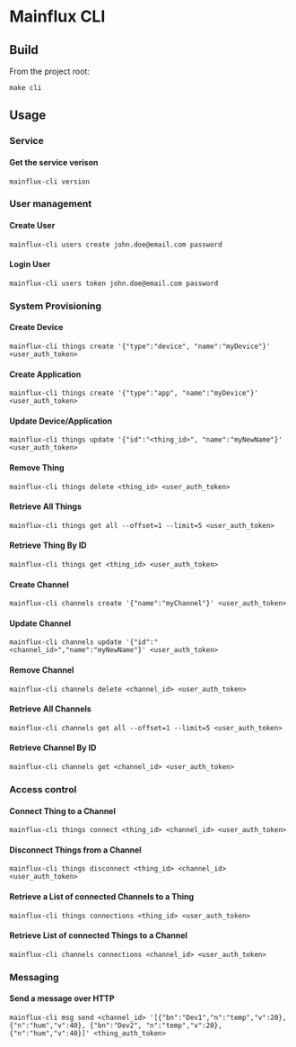 # Mainflux CLI
## Build
From the project root:
```
make cli
```

## Usage
### Service
#### Get the service verison
```
mainflux-cli version
```

### User management
#### Create User
```
mainflux-cli users create john.doe@email.com password
```

#### Login User
```
mainflux-cli users token john.doe@email.com password
```

### System Provisioning
#### Create Device
```
mainflux-cli things create '{"type":"device", "name":"myDevice"}' <user_auth_token>
```

#### Create Application
```
mainflux-cli things create '{"type":"app", "name":"myDevice"}' <user_auth_token>
```

#### Update Device/Application
```
mainflux-cli things update '{"id":"<thing_id>", "name":"myNewName"}' <user_auth_token>
```

#### Remove Thing
```
mainflux-cli things delete <thing_id> <user_auth_token>
```

#### Retrieve All Things
```
mainflux-cli things get all --offset=1 --limit=5 <user_auth_token>
```

#### Retrieve Thing By ID
```
mainflux-cli things get <thing_id> <user_auth_token>
```

#### Create Channel
```
mainflux-cli channels create '{"name":"myChannel"}' <user_auth_token>
```

#### Update Channel
```
mainflux-cli channels update '{"id":"<channel_id>","name":"myNewName"}' <user_auth_token>

```
#### Remove Channel
```
mainflux-cli channels delete <channel_id> <user_auth_token>
```

#### Retrieve All Channels
```
mainflux-cli channels get all --offset=1 --limit=5 <user_auth_token>
```

#### Retrieve Channel By ID
```
mainflux-cli channels get <channel_id> <user_auth_token>
```

### Access control
#### Connect Thing to a Channel
```
mainflux-cli things connect <thing_id> <channel_id> <user_auth_token>
```

#### Disconnect Things from a Channel
```
mainflux-cli things disconnect <thing_id> <channel_id> <user_auth_token>

```

#### Retrieve a List of connected Channels to a Thing
```
mainflux-cli things connections <thing_id> <user_auth_token>
```

#### Retrieve List of connected Things to a Channel
```
mainflux-cli channels connections <channel_id> <user_auth_token>
```

### Messaging
#### Send a message over HTTP
```
mainflux-cli msg send <channel_id> '[{"bn":"Dev1","n":"temp","v":20}, {"n":"hum","v":40}, {"bn":"Dev2", "n":"temp","v":20}, {"n":"hum","v":40}]' <thing_auth_token>
```
